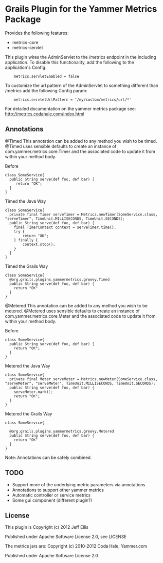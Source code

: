 Grails Plugin for the Yammer Metrics Package
=======

Provides the following features:
   * metrics-core
   * metrics-servlet

This plugin wires the AdminServlet to the /metrics endpoint in the including application. To disable this functionality,
add the following to the application's Config:
```
    metrics.servletEnabled = false
```
To customize the url pattern of the AdminServlet to something different than /metrics add the following Config param:
```
    metrics.servletUrlPattern = '/my/custom/metrics/url/*'
```

For detailed documentation on the yammer metrics package see: http://metrics.codahale.com/index.html

Annotations
-------
@Timed
This annotation can be added to any method you wish to be timed.  @Timed uses sensible defaults to create an instance of
com.yammer.metrics.core.Timer and the associated code to update it from within your method body.

Before
```
class SomeService{
  public String serve(def foo, def bar) {
     return "OK";
  }
}
```

Timed the Java Way
```
class SomeService{
  private final Timer serveTimer = Metrics.newTimer(SomeService.class, "serveTimer", TimeUnit.MILLISECONDS, TimeUnit.SECONDS);
  public String serve(def foo, def bar) {
    final TimerContext context = serveTimer.time();
    try {
        return "OK";
    } finally {
        context.stop();
    }
  }
}
```

Timed the Grails Way
```
class SomeService{
  @org.grails.plugins.yammermetrics.groovy.Timed
  public String serve(def foo, def bar) {
    return "OK"
  }
}
```

@Metered
This annotation can be added to any method you wish to be metered.  @Metered uses sensible defaults to create an instance of
com.yammer.metrics.core.Meter and the associated code to update it from within your method body.


Before
```
class SomeService{
  public String serve(def foo, def bar) {
    return "OK";
  }
}
```

Metered the Java Way
```
class SomeService{
  private final Meter serveMeter = Metrics.newMeter(SomeService.class, "serveMeter", "serveMeter", TimeUnit.MILLISECONDS, TimeUnit.SECONDS);
  public String serve(def foo, def bar) {
    serveMeter.mark();
    return "OK";
  }
}
```

Metered the Grails Way
```
class SomeService{

  @org.grails.plugins.yammermetrics.groovy.Metered
  public String serve(def foo, def bar) {
    return "OK"
  }
}
```

Note: Annotations can be safely combined.

TODO
-------
 * Support more of the underlying metric parameters via annotations
 * Annotations to support other yammer metrics
 * Automatic controller or service metrics
 * Some gui component (different plugin?)


License
-------

This plugin is
 Copyright (c) 2012 Jeff Ellis

 Published under Apache Software License 2.0, see LICENSE

The metrics jars are:
 Copyright (c) 2010-2012 Coda Hale, Yammer.com

 Published under Apache Software License 2.0
